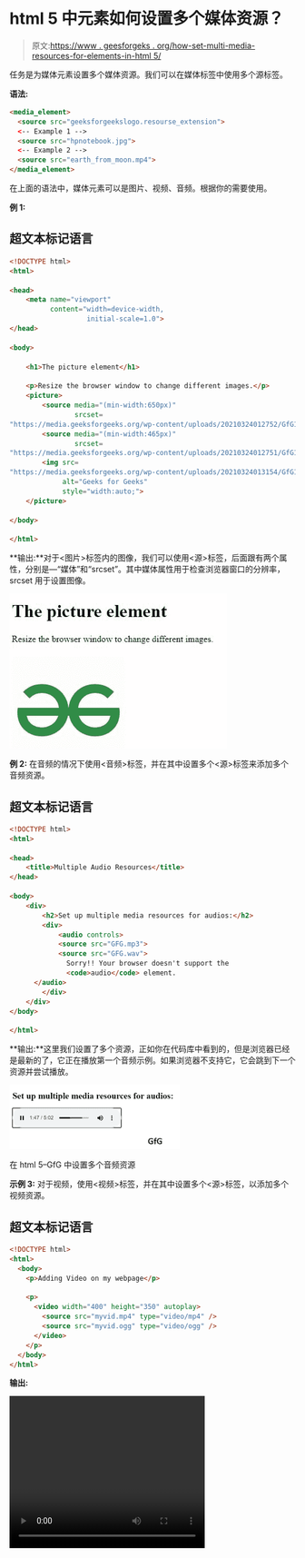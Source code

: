 # html 5 中元素如何设置多个媒体资源？

> 原文:[https://www . geesforgeks . org/how-set-multi-media-resources-for-elements-in-html 5/](https://www.geeksforgeeks.org/how-to-set-multiple-media-resources-for-elements-in-html5/)

任务是为媒体元素设置多个媒体资源。我们可以在媒体标签中使用多个源标签。

**语法:**

```html
<media_element>
  <source src="geeksforgeekslogo.resourse_extension">
  <-- Example 1 -->
  <source src="hpnotebook.jpg"> 
  <-- Example 2 -->
  <source src="earth_from_moon.mp4">
</media_element>
```

在上面的语法中，媒体元素可以是图片、视频、音频。根据你的需要使用。

**例 1:**

## 超文本标记语言

```html
<!DOCTYPE html>
<html>

<head>
    <meta name="viewport" 
          content="width=device-width, 
                   initial-scale=1.0">
</head>

<body>

    <h1>The picture element</h1>

    <p>Resize the browser window to change different images.</p>
    <picture>
        <source media="(min-width:650px)" 
                srcset=
"https://media.geeksforgeeks.org/wp-content/uploads/20210324012752/GfG14-300x83.png">
        <source media="(min-width:465px)" 
                srcset=
"https://media.geeksforgeeks.org/wp-content/uploads/20210324012751/GfG13.png">
        <img src=
"https://media.geeksforgeeks.org/wp-content/uploads/20210324013154/GfG16-300x300.jpg" 
             alt="Geeks for Geeks" 
             style="width:auto;">
    </picture>

</body>

</html>
```

**输出:**对于<图片>标签内的图像，我们可以使用<源>标签，后面跟有两个属性，分别是—“媒体”和“srcset”。其中媒体属性用于检查浏览器窗口的分辨率，srcset 用于设置图像。

![](img/5ac070339a93cb44ef2b4247dc0f34c4.png)

**例 2:** 在音频的情况下使用<音频>标签，并在其中设置多个<源>标签来添加多个音频资源。

## 超文本标记语言

```html
<!DOCTYPE html>
<html>

<head>
    <title>Multiple Audio Resources</title>
</head>

<body>
    <div>
        <h2>Set up multiple media resources for audios:</h2>
        <div>
            <audio controls>
            <source src="GFG.mp3">
            <source src="GFG.wav">
              Sorry!! Your browser doesn't support the
              <code>audio</code> element.    
      </audio>
        </div>
    </div>
</body>

</html>
```

**输出:**这里我们设置了多个资源，正如你在代码库中看到的，但是浏览器已经是最新的了，它正在播放第一个音频示例。如果浏览器不支持它，它会跳到下一个资源并尝试播放。

![](img/1d71e23e0f99c9498bef0866b3996cbc.png)

在 html 5–GfG 中设置多个音频资源

**示例 3:** 对于视频，使用<视频>标签，并在其中设置多个<源>标签，以添加多个视频资源。

## 超文本标记语言

```html
<!DOCTYPE html>
<html>
  <body>
    <p>Adding Video on my webpage</p>

    <p>
      <video width="400" height="350" autoplay>
        <source src="myvid.mp4" type="video/mp4" />
        <source src="myvid.ogg" type="video/ogg" />
      </video>
    </p>
  </body>
</html>
```

**输出:**

<video class="wp-video-shortcode" id="video-581255-1" width="344" height="268" preload="metadata" controls=""><source type="video/mp4" src="https://media.geeksforgeeks.org/wp-content/uploads/output-1.mp4?_=1">[https://media.geeksforgeeks.org/wp-content/uploads/output-1.mp4](https://media.geeksforgeeks.org/wp-content/uploads/output-1.mp4)</video>